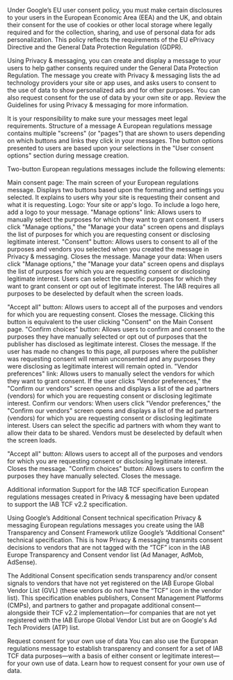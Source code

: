 Under Google’s EU user consent policy, you must make certain disclosures to your users in the European Economic Area (EEA) and the UK, and obtain their consent for the use of cookies or other local storage where legally required and for the collection, sharing, and use of personal data for ads personalization. This policy reflects the requirements of the EU ePrivacy Directive and the General Data Protection Regulation (GDPR).

Using Privacy & messaging, you can create and display a message to your users to help gather consents required under the General Data Protection Regulation. The message you create with Privacy & messaging lists the ad technology providers your site or app uses, and asks users to consent to the use of data to show personalized ads and for other purposes. You can also request consent for the use of data by your own site or app. Review the Guidelines for using Privacy & messaging for more information.

It is your responsibility to make sure your messages meet legal requirements.
Structure of a message
A European regulations message contains multiple "screens" (or "pages") that are shown to users depending on which buttons and links they click in your messages. The button options presented to users are based upon your selections in the "User consent options" section during message creation.

Two-button European regulations messages include the following elements:

Main consent page: The main screen of your European regulations message. Displays two buttons based upon the formatting and settings you selected. It explains to users why your site is requesting their consent and what it is requesting.
Logo: Your site or app's logo. To include a logo here, add a logo to your message.
"Manage options" link: Allows users to manually select the purposes for which they want to grant consent. If users click "Manage options," the "Manage your data" screen opens and displays the list of purposes for which you are requesting consent or disclosing legitimate interest.
"Consent" button: Allows users to consent to all of the purposes and vendors you selected when you created the message in Privacy & messaging. Closes the message.
Manage your data: When users click "Manage options," the "Manage your data" screen opens and displays the list of purposes for which you are requesting consent or disclosing legitimate interest. Users can select the specific purposes for which they want to grant consent or opt out of legitimate interest. The IAB requires all purposes to be deselected by default when the screen loads.

"Accept all" button: Allows users to accept all of the purposes and vendors for which you are requesting consent. Closes the message. Clicking this button is equivalent to the user clicking "Consent" on the Main Consent page.
"Confirm choices" button: Allows users to confirm and consent to the purposes they have manually selected or opt out of purposes that the publisher has disclosed as legitimate interest. Closes the message. If the user has made no changes to this page, all purposes where the publisher was requesting consent will remain unconsented and any purposes they were disclosing as legitimate interest will remain opted in.
"Vendor preferences" link: Allows users to manually select the vendors for which they want to grant consent. If the user clicks “Vendor preferences," the "Confirm our vendors" screen opens and displays a list of the ad partners (vendors) for which you are requesting consent or disclosing legitimate interest.
Confirm our vendors: When users click "Vendor preferences," the "Confirm our vendors" screen opens and displays a list of the ad partners (vendors) for which you are requesting consent or disclosing legitimate interest. Users can select the specific ad partners with whom they want to allow their data to be shared. Vendors must be deselected by default when the screen loads.

"Accept all" button: Allows users to accept all of the purposes and vendors for which you are requesting consent or disclosing legitimate interest. Closes the message.
"Confirm choices" button: Allows users to confirm the purposes they have manually selected. Closes the message.

Additional information
Support for the IAB TCF specification
European regulations messages created in Privacy & messaging have been updated to support the IAB TCF v2.2 specification.

Using Google’s Additional Consent technical specification
Privacy & messaging European regulations messages you create using the IAB Transparency and Consent Framework utilize Google’s “Additional Consent" technical specification. This is how Privacy & messaging transmits consent decisions to vendors that are not tagged with the “TCF” icon in the IAB Europe Transparency and Consent vendor list (Ad Manager, AdMob, AdSense).

The Additional Consent specification sends transparency and/or consent signals to vendors that have not yet registered on the IAB Europe Global Vendor List (GVL) (these vendors do not have the “TCF” icon in the vendor list). This specification enables publishers, Consent Management Platforms (CMPs), and partners to gather and propagate additional consent—alongside their TCF v2.2 implementation—for companies that are not yet registered with the IAB Europe Global Vendor List but are on Google's Ad Tech Providers (ATP) list.


Request consent for your own use of data
You can also use the European regulations message to establish transparency and consent for a set of IAB TCF data purposes—with a basis of either consent or legitimate interest—for your own use of data. Learn how to request consent for your own use of data.
